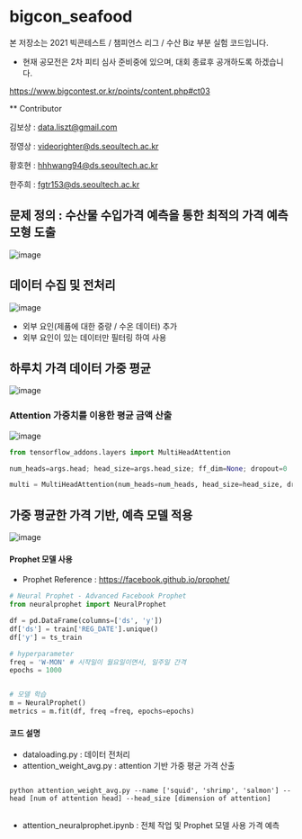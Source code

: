 # bigcon_seafood

본 저장소는 2021 빅콘테스트 / 챔피언스 리그 / 수산 Biz 부분 실험 코드입니다.
- 현재 공모전은 2차 피티 심사 준비중에 있으며, 대회 종료후 공개하도록 하겠습니다.

https://www.bigcontest.or.kr/points/content.php#ct03

** Contributor

김보상 : data.liszt@gmail.com

정영상 : videorighter@ds.seoultech.ac.kr

황호현 : hhhwang94@ds.seoultech.ac.kr

한주희 : fgtr153@ds.seoultech.ac.kr

## 문제 정의 :  수산물 수입가격 예측을 통한 최적의 가격 예측 모형 도출 
![image](https://user-images.githubusercontent.com/46701548/139639501-98aa5640-a504-414f-8bb1-c885044fca5f.png)

## 데이터 수집 및 전처리
![image](https://user-images.githubusercontent.com/46701548/139639558-c1a6d9f4-47ac-47e2-9c81-91d5ecd186b6.png)

+ 외부 요인(제품에 대한 중량 / 수온 데이터) 추가
+ 외부 요인이 있는 데이터만 필터링 하여 사용


## 하루치 가격 데이터 가중 평균
![image](https://user-images.githubusercontent.com/46701548/139639799-96be404a-5b47-456c-aa58-ae0163c86334.png)

### Attention 가중치를 이용한 평균 금액 산출
![image](https://user-images.githubusercontent.com/46701548/139639903-5552f6d0-d5e3-4807-89be-5178e0740665.png)

```python
from tensorflow_addons.layers import MultiHeadAttention

num_heads=args.head; head_size=args.head_size; ff_dim=None; dropout=0

multi = MultiHeadAttention(num_heads=num_heads, head_size=head_size, dropout=dropout)
```

## 가중 평균한 가격 기반, 예측 모델 적용
![image](https://user-images.githubusercontent.com/46701548/139640215-f2bc314d-bc64-487b-add4-7ad43a72c066.png)

#### Prophet 모델 사용
- Prophet Reference : https://facebook.github.io/prophet/
```python
# Neural Prophet - Advanced Facebook Prophet
from neuralprophet import NeuralProphet

df = pd.DataFrame(columns=['ds', 'y'])
df['ds'] = train['REG_DATE'].unique()
df['y'] = ts_train

# hyperparameter 
freq = 'W-MON' # 시작일이 월요일이면서, 일주일 간격 
epochs = 1000


# 모델 학습
m = NeuralProphet()
metrics = m.fit(df, freq =freq, epochs=epochs)
```

#### 코드 설명

- dataloading.py : 데이터 전처리
- attention_weight_avg.py : attention 기반 가중 평균 가격 산출
<pre>
<code>
python attention_weight_avg.py --name ['squid', 'shrimp', 'salmon'] --head [num of attention head] --head_size [dimension of attention]
</code>
</pre>
- attention_neuralprophet.ipynb : 전체 작업 및 Prophet 모델 사용 가격 예측
